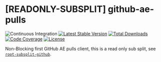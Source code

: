 # [READONLY-SUBSPLIT] github-ae-pulls


![Continuous Integration](https://github.com/php-api-clients/github-ae-pulls/workflows/Continuous%20Integration/badge.svg)
[![Latest Stable Version](https://poser.pugx.org/api-clients/github-ae-pulls/v/stable.png)](https://packagist.org/packages/api-clients/github-ae-pulls)
[![Total Downloads](https://poser.pugx.org/api-clients/github-ae-pulls/downloads.png)](https://packagist.org/packages/api-clients/github-ae-pulls)
[![Code Coverage](https://scrutinizer-ci.com/g/php-api-clients/github-ae-pulls/badges/coverage.png?b==)](https://scrutinizer-ci.com/g/php-api-clients/github-ae-pulls/?branch=)
[![License](https://poser.pugx.org/api-clients/github-ae-pulls/license.png)](https://packagist.org/packages/api-clients/github-ae-pulls)

Non-Blocking first GitHub AE pulls client, this is a read only sub split, see [`root-subsplit-github`](https://github.com/php-api-clients/root-subsplit-github).
